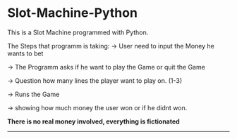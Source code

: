 # Slot-Machine-Python

This is a Slot Machine programmed with Python.

The Steps that programm is taking:
-> User need to input the Money he wants to bet

-> The Programm asks if he want to play the Game or quit the Game

-> Question how many lines the player want to play on. (1-3)

-> Runs the Game

-> showing how much money the user won or if he didnt won.



**There is no real money involved, everything is fictionated**
****
